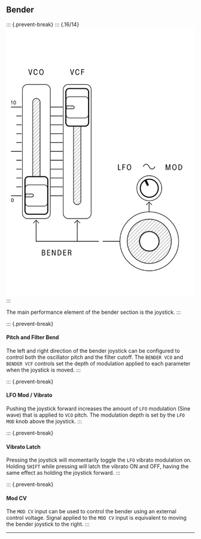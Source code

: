 ## Bender

<article>

::: {.prevent-break}
::: {.16/14}
![FIGURE 1.13](assets/sb01-bender-bw.svg)
:::

The main performance element of the bender section is the joystick.
:::

::: {.prevent-break}
#### Pitch and Filter Bend

The left and right direction of the bender joystick can be configured to control both the oscillator pitch and the filter cutoff. The `BENDER VCO` and `BENDER VCF` controls set the depth of modulation applied to each parameter when the joystick is moved.
:::

::: {.prevent-break}
#### LFO Mod / Vibrato

Pushing the joystick forward increases the amount of `LFO` modulation (Sine wave) that is applied to `VCO` pitch. The modulation depth is set by the `LFO MOD` knob above the joystick.
:::

::: {.prevent-break}
#### Vibrato Latch

Pressing the joystick will momentarily toggle the `LFO`  vibrato modulation on. Holding `SHIFT` while pressing will latch the vibrato ON and OFF, having the same effect as holding the joystick forward.
:::

::: {.prevent-break}
#### Mod CV

The `MOD CV` input can be used to control the bender using an external control voltage. Signal applied to the `MOD CV` input is equivalent to moving the bender joystick to the right.
:::

</article>

---
